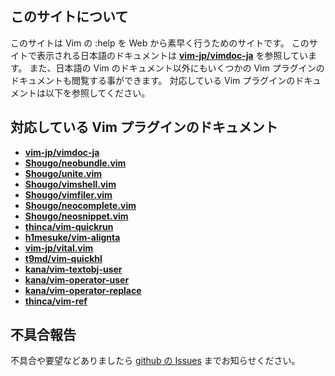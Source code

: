 ## このサイトについて

このサイトは Vim の :help を Web から素早く行うためのサイトです。
このサイトで表示される日本語のドキュメントは __[vim-jp/vimdoc-ja](https://github.com/vim-jp/vimdoc-ja)__ を参照しています。
また、日本語の Vim のドキュメント以外にもいくつかの Vim プラグインのドキュメントも閲覧する事ができます。
対応している Vim プラグインのドキュメントは以下を参照してください。

## 対応している Vim プラグインのドキュメント

* __[vim-jp/vimdoc-ja](https://github.com/vim-jp/vimdoc-ja)__
* __[Shougo/neobundle.vim](https://github.com/Shougo/neobundle.vim)__
* __[Shougo/unite.vim](https://github.com/Shougo/unite.vim)__
* __[Shougo/vimshell.vim](https://github.com/Shougo/vimshell.vim)__
* __[Shougo/vimfiler.vim](https://github.com/Shougo/vimfiler.vim)__
* __[Shougo/neocomplete.vim](https://github.com/Shougo/neocomplete.vim)__
* __[Shougo/neosnippet.vim](https://github.com/Shougo/neosnippet.vim)__
* __[thinca/vim-quickrun](https://github.com/thinca/vim-quickrun)__
* __[h1mesuke/vim-alignta](https://github.com/h1mesuke/vim-alignta)__
* __[vim-jp/vital.vim](https://github.com/vim-jp/vital.vim)__
* __[t9md/vim-quickhl](https://github.com/t9md/vim-quickhl)__
* __[kana/vim-textobj-user](https://github.com/kana/vim-textobj-user)__
* __[kana/vim-operator-user](https://github.com/kana/vim-operator-user)__
* __[kana/vim-operator-replace](https://github.com/kana/vim-operator-replace)__
* __[thinca/vim-ref](https://github.com/thinca/vim-ref)__

## 不具合報告

不具合や要望などありましたら [github の Issues](https://github.com/osyo-manga/vimhelp-jp/issues) までお知らせください。


